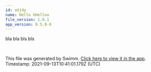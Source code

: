 ```yaml
---
id: oUj4y
name: Hello hHelloo
file_version: 1.0.1
app_version: 0.5.8-0
---
```


bla bla bls bls

<br/>

This file was generated by Swimm. [Click here to view it in the app](http://localhost:5000/#/repos/ls4DA2fLasmQuEbT4ipw/docs/oUj4y). Timestamp: 2021-09-13T10:41:01.179Z (UTC)